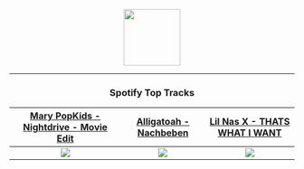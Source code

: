 <p align="center">
  <a href="https://www.tobiasmichael.de">
    <img src="https://tm-website-static.s3.eu-central-1.amazonaws.com/logo.png" width="100" height="100"/>
  </a>
</p>

---

<h3 align="center">Spotify Top Tracks</h3>

[Mary PopKids - Nightdrive - Movie Edit](https://open.spotify.com/track/17NTapzhAZ94L85mrEXXKt)|[Alligatoah - Nachbeben](https://open.spotify.com/track/11sK6e6vCnbIznpH3NfIFA)|[Lil Nas X - THATS WHAT I WANT](https://open.spotify.com/track/0e8nrvls4Qqv5Rfa2UhqmO)
:---:|:----:|:----:
<img src="https://i.scdn.co/image/ab67616d00001e0223583c0a4dc1c7faeb07eb2e"/>|<img src="https://i.scdn.co/image/ab67616d00001e025093acd5057e8b4f4f480475"/>|<img src="https://i.scdn.co/image/ab67616d00001e02be82673b5f79d9658ec0a9fd"/>